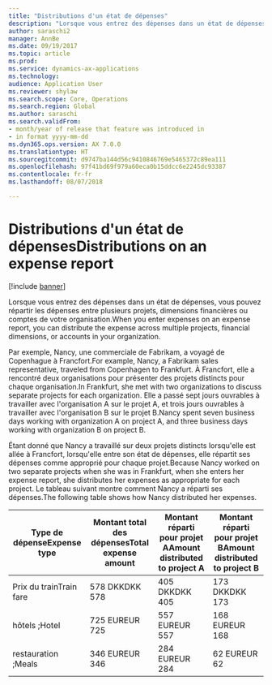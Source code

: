 ```yaml
---
title: "Distributions d'un état de dépenses"
description: "Lorsque vous entrez des dépenses dans un état de dépenses, vous pouvez répartir les dépenses entre plusieurs projets, entités juridiques ou comptes de votre organisation."
author: saraschi2
manager: AnnBe
ms.date: 09/19/2017
ms.topic: article
ms.prod: 
ms.service: dynamics-ax-applications
ms.technology: 
audience: Application User
ms.reviewer: shylaw
ms.search.scope: Core, Operations
ms.search.region: Global
ms.author: saraschi
ms.search.validFrom:
- month/year of release that feature was introduced in
- in format yyyy-mm-dd
ms.dyn365.ops.version: AX 7.0.0
ms.translationtype: HT
ms.sourcegitcommit: d9747ba144d56c9410846769e5465372c89ea111
ms.openlocfilehash: 97f41bd69f979a60eca0b15ddcc6e2245dc93387
ms.contentlocale: fr-fr
ms.lasthandoff: 08/07/2018

---
```


# <a name="distributions-on-an-expense-report"></a><span data-ttu-id="65c9e-103">Distributions d'un état de dépenses</span><span class="sxs-lookup"><span data-stu-id="65c9e-103">Distributions on an expense report</span></span>

[!include [banner](../includes/banner.md)]

<span data-ttu-id="65c9e-104"> Lorsque vous entrez des dépenses dans un état de dépenses, vous pouvez répartir les dépenses entre plusieurs projets, dimensions financières ou comptes de votre organisation.</span><span class="sxs-lookup"><span data-stu-id="65c9e-104">When you enter expenses on an expense report, you can distribute the expense across multiple projects, financial dimensions, or accounts in your organization.</span></span>

<span data-ttu-id="65c9e-105">Par exemple, Nancy, une commerciale de Fabrikam, a voyagé de Copenhague à Francfort.</span><span class="sxs-lookup"><span data-stu-id="65c9e-105">For example, Nancy, a Fabrikam sales representative, traveled from Copenhagen to Frankfurt.</span></span> <span data-ttu-id="65c9e-106">À Francfort, elle a rencontré deux organisations pour présenter des projets distincts pour chaque organisation.</span><span class="sxs-lookup"><span data-stu-id="65c9e-106">In Frankfurt, she met with two organizations to discuss separate projects for each organization.</span></span> <span data-ttu-id="65c9e-107">Elle a passé sept jours ouvrables à travailler avec l'organisation A sur le projet A, et trois jours ouvrables à travailler avec l'organisation B sur le projet B.</span><span class="sxs-lookup"><span data-stu-id="65c9e-107">Nancy spent seven business days working with organization A on project A, and three business days working with organization B on project B.</span></span>

<span data-ttu-id="65c9e-108">Étant donné que Nancy a travaillé sur deux projets distincts lorsqu'elle est allée à Francfort, lorsqu'elle entre son état de dépenses, elle répartit ses dépenses comme approprié pour chaque projet.</span><span class="sxs-lookup"><span data-stu-id="65c9e-108">Because Nancy worked on two separate projects when she was in Frankfurt, when she enters her expense report, she distributes her expenses as appropriate for each project.</span></span> <span data-ttu-id="65c9e-109">Le tableau suivant montre comment Nancy a réparti ses dépenses.</span><span class="sxs-lookup"><span data-stu-id="65c9e-109">The following table shows how Nancy distributed her expenses.</span></span>


| <span data-ttu-id="65c9e-110"><strong>Type de dépense</strong></span><span class="sxs-lookup"><span data-stu-id="65c9e-110"><strong>Expense type</strong></span></span> | <span data-ttu-id="65c9e-111"><strong>Montant total des dépenses</strong></span><span class="sxs-lookup"><span data-stu-id="65c9e-111"><strong>Total expense amount</strong></span></span> | <span data-ttu-id="65c9e-112"><strong>Montant réparti pour projet A</strong></span><span class="sxs-lookup"><span data-stu-id="65c9e-112"><strong>Amount distributed to project A</strong></span></span> | <span data-ttu-id="65c9e-113"><strong>Montant réparti pour projet B</strong></span><span class="sxs-lookup"><span data-stu-id="65c9e-113"><strong>Amount distributed to project B</strong></span></span> |
|-------------------------------|---------------------------------------|--------------------------------------------------|--------------------------------------------------|
|          <span data-ttu-id="65c9e-114">Prix du train</span><span class="sxs-lookup"><span data-stu-id="65c9e-114">Train fare</span></span>           |                <span data-ttu-id="65c9e-115">578 DKK</span><span class="sxs-lookup"><span data-stu-id="65c9e-115">DKK 578</span></span>                |                     <span data-ttu-id="65c9e-116">405 DKK</span><span class="sxs-lookup"><span data-stu-id="65c9e-116">DKK 405</span></span>                      |                     <span data-ttu-id="65c9e-117">173 DKK</span><span class="sxs-lookup"><span data-stu-id="65c9e-117">DKK 173</span></span>                      |
|             <span data-ttu-id="65c9e-118">hôtels ;</span><span class="sxs-lookup"><span data-stu-id="65c9e-118">Hotel</span></span>             |                <span data-ttu-id="65c9e-119">725 EUR</span><span class="sxs-lookup"><span data-stu-id="65c9e-119">EUR 725</span></span>                |                     <span data-ttu-id="65c9e-120">557 EUR</span><span class="sxs-lookup"><span data-stu-id="65c9e-120">EUR 557</span></span>                      |                     <span data-ttu-id="65c9e-121">168 EUR</span><span class="sxs-lookup"><span data-stu-id="65c9e-121">EUR 168</span></span>                      |
|             <span data-ttu-id="65c9e-122">restauration ;</span><span class="sxs-lookup"><span data-stu-id="65c9e-122">Meals</span></span>             |                <span data-ttu-id="65c9e-123">346 EUR</span><span class="sxs-lookup"><span data-stu-id="65c9e-123">EUR 346</span></span>                |                     <span data-ttu-id="65c9e-124">284 EUR</span><span class="sxs-lookup"><span data-stu-id="65c9e-124">EUR 284</span></span>                      |                      <span data-ttu-id="65c9e-125">62 EUR</span><span class="sxs-lookup"><span data-stu-id="65c9e-125">EUR 62</span></span>                      |


